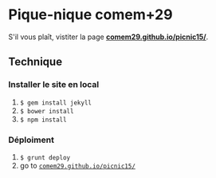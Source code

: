 # Pique-nique comem+29

S'il vous plaît, vistiter la page **[comem29.github.io/picnic15/](http://comem29.github.io/picnic15/)**.

## Technique

### Installer le site en local

1. `$ gem install jekyll`
1. `$ bower install`
1. `$ npm install`

### Déploiment 

1. `$ grunt deploy`
1. go to [`comem29.github.io/picnic15/`](http://comem29.github.io/picnic15/)
